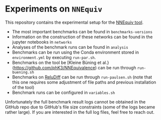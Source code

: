 # Experiments on `NNEquiv`
This repository contains the experimental setup for the [NNEquiv tool](https://github.com/samysweb/nnequiv).

- The most important benchmarks can be found in `benchmarks-versions`
- Information on the construction of these networks can be found in the jupyter notebooks in `networks`
- Analyses of the benchmark runs can be found in `analysis`
- Benchmarks can be run using the Conda environment stored in `environment.yml` by executing `run-par.sh`.
- Benchmarks on the tool be [Kleine Büning et al.}(https://github.com/phK3/NNEquivalence) can be run through `run-buening.sh`
- Benchmarks on [ReluDiff](https://github.com/pauls658/ReluDiff-ICSE2020-Artifact) can be run through `run-paulsen.sh` (note that this one requires some adjustment of file paths and previous installation of the tool)
- Benchmark runs can be configured in `variables.sh`

Unfortunately the full benchmark result logs cannot be obtained in the GitHub repo due to GitHub's file size constraints (some of the logs became rather large).
If you are interested in the full log files, feel free to reach out.